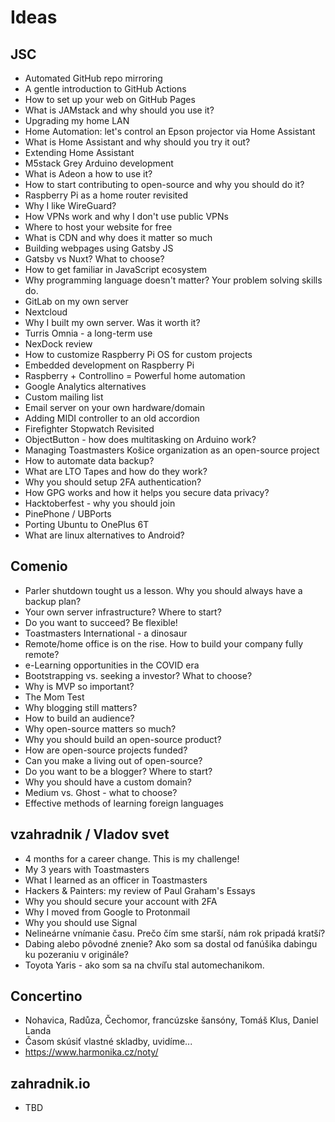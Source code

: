 # Ideas

## JSC
- Automated GitHub repo mirroring
- A gentle introduction to GitHub Actions
- How to set up your web on GitHub Pages
- What is JAMstack and why should you use it?
- Upgrading my home LAN
- Home Automation: let's control an Epson projector via Home Assistant
- What is Home Assistant and why should you try it out?
- Extending Home Assistant
- M5stack Grey Arduino development
- What is Adeon a how to use it?
- How to start contributing to open-source and why you should do it?
- Raspberry Pi as a home router revisited
- Why I like WireGuard?
- How VPNs work and why I don't use public VPNs
- Where to host your website for free
- What is CDN and why does it matter so much
- Building webpages using Gatsby JS
- Gatsby vs Nuxt? What to choose?
- How to get familiar in JavaScript ecosystem
- Why programming language doesn't matter? Your problem solving skills do.
- GitLab on my own server
- Nextcloud
- Why I built my own server. Was it worth it?
- Turris Omnia - a long-term use
- NexDock review
- How to customize Raspberry Pi OS for custom projects
- Embedded development on Raspberry Pi
- Raspberry + Controllino = Powerful home automation
- Google Analytics alternatives
- Custom mailing list
- Email server on your own hardware/domain
- Adding MIDI controller to an old accordion
- Firefighter Stopwatch Revisited
- ObjectButton - how does multitasking on Arduino work?
- Managing Toastmasters Košice organization as an open-source project
- How to automate data backup?
- What are LTO Tapes and how do they work?
- Why you should setup 2FA authentication?
- How GPG works and how it helps you secure data privacy?
- Hacktoberfest - why you should join
- PinePhone / UBPorts
- Porting Ubuntu to OnePlus 6T
- What are linux alternatives to Android?

## Comenio
- Parler shutdown tought us a lesson. Why you should always have a backup plan?
- Your own server infrastructure? Where to start?
- Do you want to succeed? Be flexible!
- Toastmasters International - a dinosaur
- Remote/home office is on the rise. How to build your company fully remote?
- e-Learning opportunities in the COVID era
- Bootstrapping vs. seeking a investor? What to choose?
- Why is MVP so important?
- The Mom Test
- Why blogging still matters?
- How to build an audience?
- Why open-source matters so much?
- Why you should build an open-source product?
- How are open-source projects funded?
- Can you make a living out of open-source?
- Do you want to be a blogger? Where to start?
- Why you should have a custom domain?
- Medium vs. Ghost - what to choose?
- Effective methods of learning foreign languages

## vzahradnik / Vladov svet
- 4 months for a career change. This is my challenge!
- My 3 years with Toastmasters
- What I learned as an officer in Toastmasters
- Hackers & Painters: my review of Paul Graham's Essays
- Why you should secure your account with 2FA
- Why I moved from Google to Protonmail
- Why you should use Signal
- Nelineárne vnímanie času. Prečo čím sme starší, nám rok pripadá kratší?
- Dabing alebo pôvodné znenie? Ako som sa dostal od fanúšika dabingu ku pozeraniu v originále?
- Toyota Yaris - ako som sa na chvíľu stal automechanikom.

## Concertino
- Nohavica, Radůza, Čechomor, francúzske šansóny, Tomáš Klus, Daniel Landa
- Časom skúsiť vlastné skladby, uvidíme...
- https://www.harmonika.cz/noty/

## zahradnik.io
- TBD
